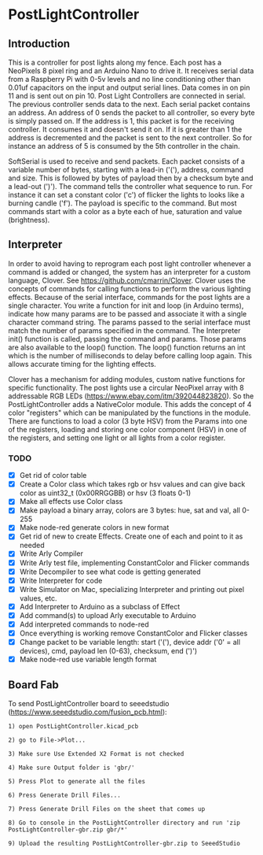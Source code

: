 # PostLightController

## Introduction
This is a controller for post lights along my fence. Each post has a NeoPixels 8 pixel ring and an Arduino Nano to drive it.
It receives serial data from a Raspberry Pi with 0-5v levels and no line conditioning other than 0.01uf capacitors on the input
and output serial lines. Data comes in on pin 11 and is sent out on pin 10. Post Light Controllers are connected in serial. The
previous controller sends data to the next. Each serial packet contains an address. An address of 0 sends the packet to all
controller, so every byte is simply passed on. If the address is 1, this packet is for the receiving controller. It consumes it
and doesn't send it on. If it is greater than 1 the address is decremented and the packet is sent to the next controller. So for
instance an address of 5 is consumed by the 5th controller in the chain.

SoftSerial is used to receive and send packets. Each packet consists of a variable number of bytes, starting with a lead-in ('('),
address, command and size. This is followed by <size> bytes of payload then by a checksum byte and a lead-out (')'). The command
tells the controller what sequence to run. For instance it can set a constant color ('c') of flicker the lights to looks like a
burning candle ('f'). The payload is specific to the command. But most commands start with a color as a byte each of hue,
saturation and value (brightness). 
	
## Interpreter
	
In order to avoid having to reprogram each post light controller whenever a command is added or changed, the system has an interpreter
for a custom language, Clover. See https://github.com/cmarrin/Clover. Clover uses the concepts of commands for calling functions to perform the various lighting effects. Because of the serial interface, commands for the post lights are a single character. You write a function for init and loop (in Arduino terms), indicate how many params are to be passed and associate it with a single character command string. The params passed to the serial interface must match the number of params specified in the command. The Interpreter init() function is called, passing the command and params. Those params are also available to the loop() function. The loop() function returns an int which is the number of milliseconds to delay before calling loop again. This allows accurate timing for the lighting effects.
	
Clover has a mechanism for adding modules, custom native functions for specific functionality. The post lights use a circular NeoPixel array with 8 addressable RGB LEDs (https://www.ebay.com/itm/392044823820). So the PostLightController adds a NativeColor module. This adds the concept of 4 color "registers" which can be manipulated by the functions in the module. There are functions to load a color (3 byte HSV) from the Params into one of the registers, loading and storing one color component (HSV) in one of the registers, and setting one light or all lights from a color register.

### TODO
- [x] Get rid of color table
- [x] Create a Color class which takes rgb or hsv values and can give back color as uint32_t (0x00RRGGBB) or hsv (3 floats 0-1)
- [x] Make all effects use Color class
- [x] Make payload a binary array, colors are 3 bytes: hue, sat and val, all 0-255
- [x] Make node-red generate colors in new format
- [x] Get rid of new to create Effects. Create one of each and point to it as needed
- [x] Write Arly Compiler
- [x] Write Arly test file, implementing ConstantColor and Flicker commands
- [x] Write Decompiler to see what code is getting generated
- [x] Write Interpreter for code
- [x] Write Simulator on Mac, specializing Interpreter and printing out pixel values, etc.
- [x] Add Interpreter to Arduino as a subclass of Effect
- [x] Add command(s) to upload Arly executable to Arduino
- [x] Add interpreted commands to node-red
- [x] Once everything is working remove ConstantColor and Flicker classes
- [x] Change packet to be variable length: start ('('), device addr ('0' = all devices), cmd, payload len (0-63), checksum, end (')')
- [x] Make node-red use variable length format

## Board Fab
To send PostLightController board to seeedstudio (https://www.seeedstudio.com/fusion_pcb.html):

	1) open PostLightController.kicad_pcb

	2) go to File->Plot...

	3) Make sure Use Extended X2 Format is not checked

	4) Make sure Output folder is 'gbr/'

	5) Press Plot to generate all the files

	6) Press Generate Drill Files...

	7) Press Generate Drill Files on the sheet that comes up

	8) Go to console in the PostLightController directory and run 'zip PostLightController-gbr.zip gbr/*'

	9) Upload the resulting PostLightController-gbr.zip to SeeedStudio

